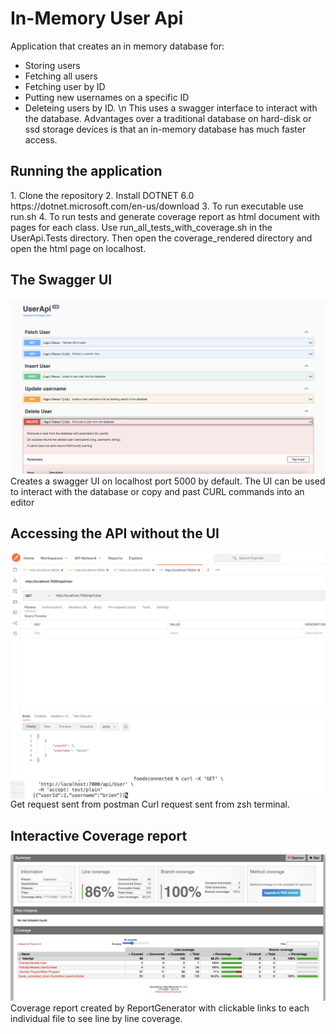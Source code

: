 <h1>In-Memory User Api</h1>

Application that creates an in memory database for:
- Storing users 
- Fetching all users
- Fetching user by ID
- Putting new usernames on a specific ID 
- Deleteing users by ID. 
\n This uses a swagger interface to interact with the database.  Advantages over a traditional database on hard-disk or ssd storage devices is that an in-memory database has much faster access.

<h2>Running the application</h2>
1. Clone the repository
2. Install DOTNET 6.0 https://dotnet.microsoft.com/en-us/download
3. To run executable use run.sh
4. To run tests and generate coverage report as html document with pages for each class. Use run_all_tests_with_coverage.sh in the UserApi.Tests directory. Then open the coverage_rendered directory and open the html page on localhost.

<h2>The Swagger UI</h2>

<img src="/instructions/1.png" alt="Alt text" title="Optional title">
Creates a swagger UI on localhost port 5000 by default. The UI can be used to interact with the database or copy and past CURL commands into an editor

<h2>Accessing the API without the UI</h2>
<div>
<img align=top src="/instructions/2.png" alt="Alt text" title="Optional title">
<img align=top src="/instructions/3.png" alt="Alt text" title="Optional title">
</div>
Get request sent from postman
Curl request sent from zsh terminal.

<h2>Interactive Coverage report</h2>
<img src="/instructions/4.png" alt="Alt text" title="Optional title">
Coverage report created by ReportGenerator with clickable links to each individual file to see line by line coverage.</div>
